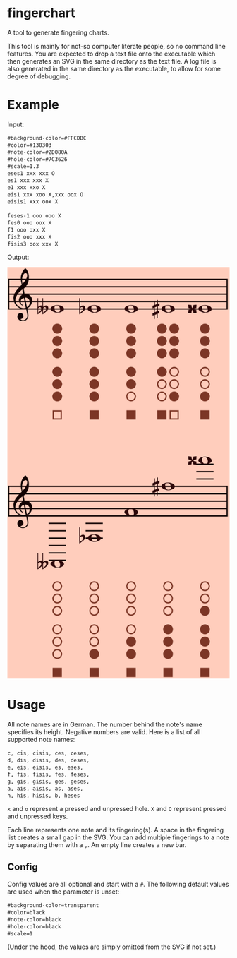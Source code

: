 # fingerchart
A tool to generate fingering charts.

This tool is mainly for not-so computer literate people, so no command line features.
You are expected to drop a text file onto the executable which then generates an SVG in the same directory as the text file. 
A log file is also generated in the same directory as the executable, to allow for some degree of debugging.

# Example
Input:
```
#background-color=#FFCDBC
#color=#130303
#note-color=#2D080A
#hole-color=#7C3626
#scale=1.3
eses1 xxx xxx O
es1 xxx xxx X
e1 xxx xxo X
eis1 xxx xoo X,xxx oox O
eisis1 xxx oox X

feses-1 ooo ooo X
fes0 ooo oox X
f1 ooo oxx X
fis2 ooo xxx X
fisis3 oox xxx X
```

Output:

![SVG output](https://raw.githubusercontent.com/sollniss/fingerchart/main/examples/example.svg)

# Usage

All note names are in German. The number behind the note's name specifies its height. Negative numbers are valid.
Here is a list of all supported note names:
```
c, cis, cisis, ces, ceses,
d, dis, disis, des, deses,
e, eis, eisis, es, eses,
f, fis, fisis, fes, feses,
g, gis, gisis, ges, geses,
a, ais, aisis, as, ases,
h, his, hisis, b, heses
```

`x` and `o` represent a pressed and unpressed hole. `X` and `O` represent pressed and unpressed keys.

Each line represents one note and its fingering(s). A space in the fingering list creates a small gap in the SVG. You can add multiple fingerings to a note by separating them with a `,`.
An empty line creates a new bar.

## Config

Config values are all optional and start with a `#`. The following default values are used when the parameter is unset:
```
#background-color=transparent
#color=black
#note-color=black
#hole-color=black
#scale=1
```
(Under the hood, the values are simply omitted from the SVG if not set.)
